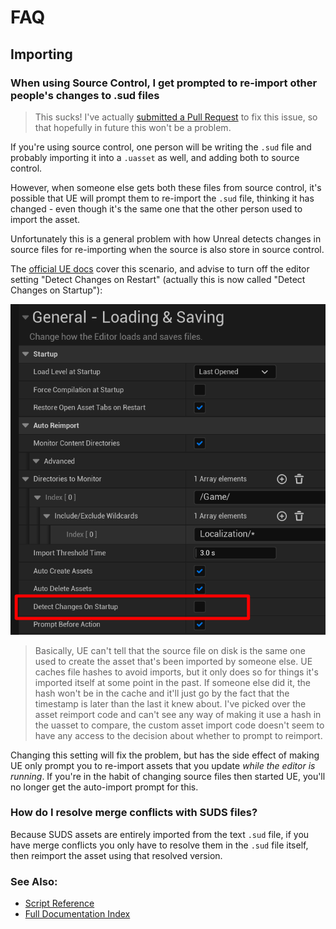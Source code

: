 # FAQ

## Importing

### When using Source Control, I get prompted to re-import other people's changes to .sud files

> This sucks! I've actually [submitted a Pull Request](https://github.com/EpicGames/UnrealEngine/pull/10006)
> to fix this issue, so that hopefully in future this won't be a problem.

If you're using source control, one person will be writing the `.sud` file and
probably importing it into a `.uasset` as well, and adding both to source control.

However, when someone else gets both these files from source control, it's 
possible that UE will prompt them to re-import the `.sud` file, thinking it has
changed - even though it's the same one that the other person used to import the
asset.

Unfortunately this is a general problem with how Unreal detects changes in source
files for re-importing when the source is also store in source control. 

The [official UE docs](https://docs.unrealengine.com/5.1/en-US/reimporting-assets-automatically-in-unreal-engine/)
cover this scenario, and advise to turn off the editor setting "Detect Changes on Restart"
(actually this is now called "Detect Changes on Startup"):

![Editor Reimport Settings](img/EditorReimportSettings.png)

> Basically, UE can't tell that the source file on disk is the same one used to
> create the asset that's been imported by someone else. UE caches file hashes to
> avoid imports, but it only does so for things it's imported itself at some point
> in the past. If someone else did it, the hash won't be in the cache and it'll
> just go by the fact that the timestamp is later than the last it knew about.
> I've picked over the asset reimport code and can't see any way of making it use
> a hash in the uasset to compare, the custom asset import code doesn't seem to have
> any access to the decision about whether to prompt to reimport.

Changing this setting will fix the problem, but has the side effect of making UE
only prompt you to re-import assets that you update *while the editor is running*.
If you're in the habit of changing source files then started UE, you'll no longer
get the auto-import prompt for this.

### How do I resolve merge conflicts with SUDS files?

Because SUDS assets are entirely imported from the text `.sud` file, if you have
merge conflicts you only have to resolve them in the `.sud` file itself, then
reimport the asset using that resolved version.


### See Also:
* [Script Reference](ScriptReference.md)
* [Full Documentation Index](../Index.md)